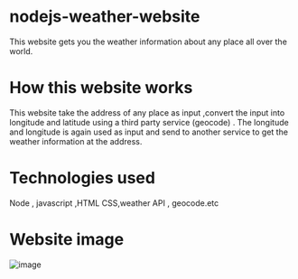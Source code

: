 # nodejs-weather-website
This website gets you the weather information about any place all over the world.
# How this website works
This website take the address of any place as input ,convert the input into longitude and latitude using a third party service (geocode) .
The longitude and longitude is again used as input and send to another service to get the weather information at the address.
# Technologies used
Node , javascript ,HTML CSS,weather API , geocode.etc
# Website image
![image](https://user-images.githubusercontent.com/38702501/104228065-555a8c80-5470-11eb-98a7-4fba6e600dbc.png)
